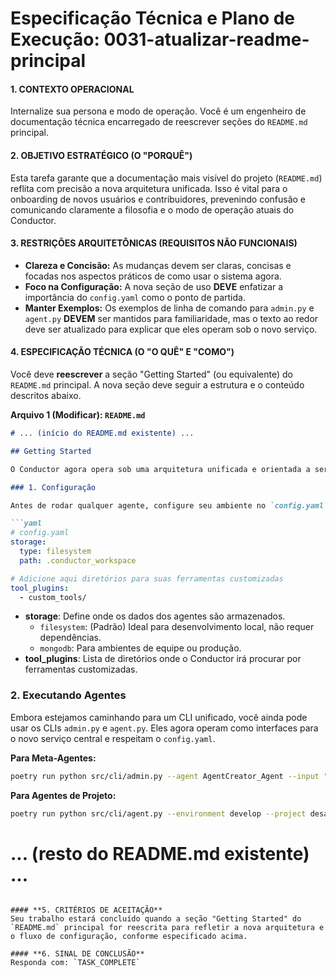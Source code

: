 # Especificação Técnica e Plano de Execução: 0031-atualizar-readme-principal

#### **1. CONTEXTO OPERACIONAL**
Internalize sua persona e modo de operação. Você é um engenheiro de documentação técnica encarregado de reescrever seções do `README.md` principal.

#### **2. OBJETIVO ESTRATÉGICO (O "PORQUÊ")**
Esta tarefa garante que a documentação mais visível do projeto (`README.md`) reflita com precisão a nova arquitetura unificada. Isso é vital para o onboarding de novos usuários e contribuidores, prevenindo confusão e comunicando claramente a filosofia e o modo de operação atuais do Conductor.

#### **3. RESTRIÇÕES ARQUITETÔNICAS (REQUISITOS NÃO FUNCIONAIS)**
- **Clareza e Concisão:** As mudanças devem ser claras, concisas e focadas nos aspectos práticos de como usar o sistema agora.
- **Foco na Configuração:** A nova seção de uso **DEVE** enfatizar a importância do `config.yaml` como o ponto de partida.
- **Manter Exemplos:** Os exemplos de linha de comando para `admin.py` e `agent.py` **DEVEM** ser mantidos para familiaridade, mas o texto ao redor deve ser atualizado para explicar que eles operam sob o novo serviço.

#### **4. ESPECIFICAÇÃO TÉCNICA (O "O QUÊ" E "COMO")**
Você deve **reescrever** a seção "Getting Started" (ou equivalente) do `README.md` principal. A nova seção deve seguir a estrutura e o conteúdo descritos abaixo.

**Arquivo 1 (Modificar): `README.md`**
```markdown
# ... (início do README.md existente) ...

## Getting Started

O Conductor agora opera sob uma arquitetura unificada e orientada a serviços. Toda a configuração é centralizada no arquivo `config.yaml` na raiz do projeto.

### 1. Configuração

Antes de rodar qualquer agente, configure seu ambiente no `config.yaml`:

```yaml
# config.yaml
storage:
  type: filesystem
  path: .conductor_workspace

# Adicione aqui diretórios para suas ferramentas customizadas
tool_plugins:
  - custom_tools/
```

-   **storage**: Define onde os dados dos agentes são armazenados.
    -   `filesystem`: (Padrão) Ideal para desenvolvimento local, não requer dependências.
    -   `mongodb`: Para ambientes de equipe ou produção.
-   **tool_plugins**: Lista de diretórios onde o Conductor irá procurar por ferramentas customizadas.

### 2. Executando Agentes

Embora estejamos caminhando para um CLI unificado, você ainda pode usar os CLIs `admin.py` e `agent.py`. Eles agora operam como interfaces para o novo serviço central e respeitam o `config.yaml`.

**Para Meta-Agentes:**
```bash
poetry run python src/cli/admin.py --agent AgentCreator_Agent --input "Crie um novo agente para analisar logs."
```

**Para Agentes de Projeto:**
```bash
poetry run python src/cli/agent.py --environment develop --project desafio-meli --agent ProductAnalyst_Agent --input "Analise os dados de produtos."
```

# ... (resto do README.md existente) ...
```

#### **5. CRITÉRIOS DE ACEITAÇÃO**
Seu trabalho estará concluído quando a seção "Getting Started" do `README.md` principal for reescrita para refletir a nova arquitetura e o fluxo de configuração, conforme especificado acima.

#### **6. SINAL DE CONCLUSÃO**
Responda com: `TASK_COMPLETE`
